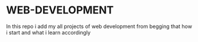# WEB-DEVELOPMENT
In this repo i add my all projects of web development from begging that how i start and what i learn accordingly
